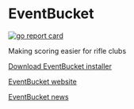 # EventBucket
[![go report card](https://goreportcard.com/badge/github.com/speedyhoon/EventBucket)](https://goreportcard.com/report/github.com/speedyhoon/EventBucket) 

Making scoring easier for rifle clubs

[Download EventBucket installer](https://github.com/speedyhoon/EventBucket/releases/)

[EventBucket website](http://eventbucket.com.au)

[EventBucket news](https://www.facebook.com/eventbucket)
